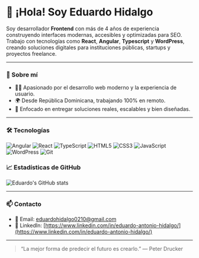 # 👋 ¡Hola! Soy Eduardo Hidalgo

Soy desarrollador **Frontend** con más de 4 años de experiencia construyendo interfaces modernas, accesibles y optimizadas para SEO.  
Trabajo con tecnologías como **React**, **Angular**, **Typescript** y **WordPress**, creando soluciones digitales para instituciones públicas, startups y proyectos freelance.

---

### 🚀 Sobre mí

- 🧑‍💻 Apasionado por el desarrollo web moderno y la experiencia de usuario.
- 🌍 Desde República Dominicana, trabajando 100% en remoto.
- 🎯 Enfocado en entregar soluciones reales, escalables y bien diseñadas.

---

### 🛠️ Tecnologías

![Angular](https://img.shields.io/badge/Angular-DD0031?style=flat&logo=angular&logoColor=white)
![React](https://img.shields.io/badge/React-20232A?style=flat&logo=react&logoColor=61DAFB)
![TypeScript](https://img.shields.io/badge/TypeScript-3178C6?style=flat&logo=typescript&logoColor=white)
![HTML5](https://img.shields.io/badge/HTML5-E34F26?style=flat&logo=html5&logoColor=white)
![CSS3](https://img.shields.io/badge/CSS3-1572B6?style=flat&logo=css3&logoColor=white)
![JavaScript](https://img.shields.io/badge/JavaScript-F7DF1E?style=flat&logo=javascript&logoColor=black)
![WordPress](https://img.shields.io/badge/WordPress-21759B?style=flat&logo=wordpress&logoColor=white)
![Git](https://img.shields.io/badge/Git-F05032?style=flat&logo=git&logoColor=white)



### 📈 Estadísticas de GitHub

![Eduardo's GitHub stats](https://github-readme-stats.vercel.app/api?username=eduardohidalgo10&show_icons=true&theme=radical)

---

### 📫 Contacto

- 📧 Email: [eduardohidalgo0210@gmail.com](mailto:eduardohidalgo.dev@gmail.com)
- 💼 LinkedIn: [https://www.linkedin.com/in/eduardo-antonio-hidalgo/](https://www.linkedin.com/in/eduardo-antonio-hidalgo/)

---

> “La mejor forma de predecir el futuro es crearlo.” — Peter Drucker

